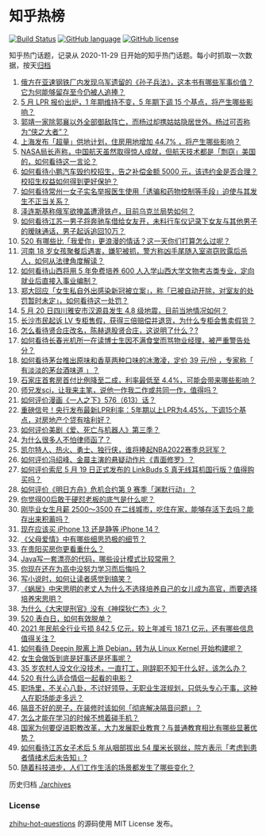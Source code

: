 # 知乎热榜
[![Build Status](https://github.com/ToWeLong/zhihu-hot-questions/workflows/CI/badge.svg)](https://github.com/ToWeLong/zhihu-hot-questions/actions)
[![GitHub language](https://img.shields.io/badge/language-golang-orange.svg)](https://golang.org/)
[![GitHub license](https://img.shields.io/github/license/ToWeLong/zhihu-hot-questions)](https://github.com/ToWeLong/zhihu-hot-questions/blob/main/LICENSE)

知乎热门话题，记录从 2020-11-29 日开始的知乎热门话题。每小时抓取一次数据，按天[归档](./archives)

<!-- BEGIN -->

1. [俄方在亚速钢铁厂内发现乌军遗留的《孙子兵法》，这本书有哪些军事价值？它为何能够留存至今仍被人追捧？](https://www.zhihu.com/question/533626266)
1. [5 月 LPR 报价出炉，1 年期维持不变，5 年期下调 15 个基点，将产生哪些影响？](https://www.zhihu.com/question/533683550)
1. [郭靖一家除郭襄以外全部御敌阵亡，而杨过却携姑姑隐居世外。杨过可否称为“侠之大者”？](https://www.zhihu.com/question/27087106)
1. [上海发布「超量」供地计划，住房用地增加 44.7% ，将产生哪些影响？](https://www.zhihu.com/question/533239624)
1. [NASA局长声称，中国航天虽然取得惊人成就，但航天技术都是「剽窃」美国的，如何看待这一言论？](https://www.zhihu.com/question/533603925)
1. [如何看待小鹏汽车毁约校招生，告之补偿金额 5000 元，该违约金是否合理？校招生权益如何得到更好保护？](https://www.zhihu.com/question/533433629)
1. [如何看待常州一女子实名举报医生使用「诱骗和药物控制等手段」迫使与其发生不正当关系？](https://www.zhihu.com/question/533564907)
1. [泽连斯基称俄军欲掩盖遭滑铁卢，目前乌克兰局势如何？](https://www.zhihu.com/question/533449952)
1. [如何看待江苏一男子将奔驰车借给女友开，未料行车仪记录下女友与其他男子的暧昧通话，男子起诉追回10万？](https://www.zhihu.com/question/533545738)
1. [520 有哪些比「我爱你」更浪漫的情话？这一天你们打算怎么过呢？](https://www.zhihu.com/question/533655297)
1. [河南 18 岁女孩聚餐后遇害，嫌犯被抓，警方称凶手尾随入室盗窃败露后杀人，如何从法律角度解读？](https://www.zhihu.com/question/533304597)
1. [如何看待山西将用 5 年免费培养 600 人入学山西大学文物考古类专业，定向就业后直接入事业编制？](https://www.zhihu.com/question/533363662)
1. [郑大回应「女生私自外出感染新冠被立案」，称「已被自动开除，对室友的处罚暂时未定」，如何看待这一处罚？](https://www.zhihu.com/question/533719576)
1. [5 月 20 日四川雅安市汉源县发生 4.8 级地震，目前当地情况如何？](https://www.zhihu.com/question/533677121)
1. [长沙市民起诉 LV 专柜售假，获得三倍赔偿并退货，为什么专柜会售卖假货？](https://www.zhihu.com/question/533660825)
1. [怎么看待贤合庄改名，陈赫退股贤合庄，这说明了什么？?](https://www.zhihu.com/question/533109303)
1. [如何看待长春光机所一在读博士生因不满食堂而骂物业经理，被严重警告处分？](https://www.zhihu.com/question/533619343)
1. [如何看待茅台推出原味和香草两种口味的冰激凌，定价 39 元/份 ，专家称「 有淡淡的茅台酒味道 」？](https://www.zhihu.com/question/533584184)
1. [石家庄首套房首付比例降至二成，利率最低至 4.4%，可能会带来哪些影响？](https://www.zhihu.com/question/533563668)
1. [师兄发sci，让我来主笔，说他一作我二作或共同一作，值得吗？](https://www.zhihu.com/question/533008687)
1. [如何评价漫画《一人之下》576（613）话？](https://www.zhihu.com/question/533656476)
1. [重磅信号！央行发布最新LPR利率：5年期以上LPR为4.45%，下调15个基点，对房地产个贷有啥利好？](https://www.zhihu.com/question/512443845)
1. [如何评价美剧《爱、死亡与机器人》第三季？](https://www.zhihu.com/question/532192151)
1. [为什么很多人不怕律师函了？](https://www.zhihu.com/question/531998101)
1. [凯尔特人、热火、勇士、独行侠，谁将捧起NBA2022赛季总冠军？](https://www.zhihu.com/question/533424188)
1. [如何评价冯绍峰、金晨主演的悬疑动作片《青面修罗》？](https://www.zhihu.com/question/531936022)
1. [如何评价索尼 5 月 19 日正式发布的 LinkBuds S 真无线耳机国行版？值得购买吗？](https://www.zhihu.com/question/533543543)
1. [如何评价《明日方舟》危机合约第 9 赛季「渊默行动」？](https://www.zhihu.com/question/533666265)
1. [你觉得00后敢于硬怼老板的底气是什么呢？](https://www.zhihu.com/question/533432009)
1. [刚毕业女生月薪 2500～3500 在二线城市，吃住在家，能够存活下去吗？能存出来积蓄吗？](https://www.zhihu.com/question/533416168)
1. [现在应该买 iPhone 13 还是静等 iPhone 14？](https://www.zhihu.com/question/512755326)
1. [《父母爱情》中有哪些细思恐极的细节？](https://www.zhihu.com/question/265264998)
1. [在贵阳买房你更看重什么？](https://www.zhihu.com/question/533525006)
1. [Java写一套漂亮的代码，哪些设计模式比较常用？](https://www.zhihu.com/question/39972591)
1. [你现在还在为高中没努力学习而后悔吗？](https://www.zhihu.com/question/533513376)
1. [写小说时，如何让读者感觉到搞笑？](https://www.zhihu.com/question/427161679)
1. [《蜗居》中宋思明的老丈人为什么不选择培养自己的女儿成为高官，而要选择培养宋思明？](https://www.zhihu.com/question/515902683)
1. [为什么《大宋提刑官》没有《神探狄仁杰》火？](https://www.zhihu.com/question/296591721)
1. [520 表白日，如何有效脱单？](https://www.zhihu.com/question/533420189)
1. [2021 年民航全行业亏损 842.5 亿元，较上年减亏 187.1 亿元，还有哪些信息值得关注？](https://www.zhihu.com/question/533568554)
1. [如何看待 Deepin 脱离上游 Debian，转为从 Linux Kernel 开始构建呢？](https://www.zhihu.com/question/533598961)
1. [女生会做饭到底是好事还是坏事呢？](https://www.zhihu.com/question/533569680)
1. [35 岁农村人没文化没技术，一直打工，刚辞职不知干什么好，该怎么办？](https://www.zhihu.com/question/533509518)
1. [520 有什么适合情侣一起看的电影？](https://www.zhihu.com/question/459125186)
1. [职场里，不关心八卦，不讨好领导，无职业生涯规划，只低头专心干事，这种人在职场能走多远？](https://www.zhihu.com/question/532990167)
1. [隔音不好的房子，在装修时该如何「彻底解决隔音问题」？](https://www.zhihu.com/question/532990865)
1. [怎么才能在学习的时候不想着碰手机？](https://www.zhihu.com/question/533507705)
1. [国家为何要促进职教改革，大力发展职业教育？与普通教育相比有哪些显著优势？](https://www.zhihu.com/question/533368177)
1. [如何看待江苏女子术后 5 年从咽部拔出 54 厘米长钢丝，院方表示「考虑到患者情绪术后未告知」?](https://www.zhihu.com/question/533623248)
1. [随着科技进步，人们工作生活的场景都发生了哪些变化？](https://www.zhihu.com/question/533036725)

<!-- END -->

历史归档 [./archives](./archives)


### License
[zhihu-hot-questions](https://github.com/towelong/zhihu-hot-questions) 的源码使用 MIT License 发布。